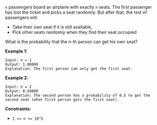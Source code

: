 `n` passengers board an airplane with exactly `n` seats. The first passenger
has lost the ticket and picks a seat randomly. But after that, the rest of
passengers will:

  * Take their own seat if it is still available, 
  * Pick other seats randomly when they find their seat occupied 

What is the probability that the n-th person can get his own seat?



**Example 1:**

    
    
    Input: n = 1
    Output: 1.00000
    Explanation: The first person can only get the first seat.

**Example 2:**

    
    
    Input: n = 2
    Output: 0.50000
    Explanation: The second person has a probability of 0.5 to get the second seat (when first person gets the first seat).
    



**Constraints:**

  * `1 <= n <= 10^5`

